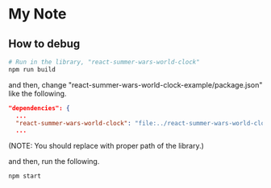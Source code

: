# My Note

## How to debug

```bash
# Run in the library, "react-summer-wars-world-clock"
npm run build
```

and then, change "react-summer-wars-world-clock-example/package.json" like the following.

```json
"dependencies": {
  ...
  "react-summer-wars-world-clock": "file:../react-summer-wars-world-clock"
  ...
```

(NOTE: You should replace with proper path of the library.)

and then, run the following.

```bash
npm start
```
